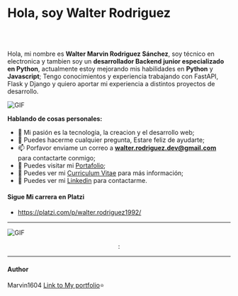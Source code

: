 # Hola, soy Walter Rodriguez
<br />
<br />

Hola, mi nombre es **Walter Marvin Rodriguez Sánchez**, soy técnico en electronica y tambien soy un **desarrollador Backend junior especializado en Python**, actualmente estoy mejorando mis habilidades en **Python** y **Javascript**; Tengo
conocimientos y experiencia trabajando con FastAPI, Flask y Django y quiero aportar mi experiencia a distintos proyectos de desarrollo. 

  <img align="center" alt="GIF" src="https://www.bbvaapimarket.com/wp-content/uploads/2018/08/recursosprogramadores.png" />

**Hablando de cosas personales:**


- 🤔 Mi pasión es la tecnologia, la creacion y el desarrollo web;
- 💬 Puedes hacerme cualquier pregunta, Estare feliz de ayudarte;
- 📫 Porfavor enviame un correo a **walter.rodriguez.dev@gmail.com** para contactarte conmigo;
- 🔭 Puedes visitar mi [Portafolio](https://marvin1604.github.io/portafolio/);
- 📝 Puedes ver mi [Curriculum Vitae](https://drive.google.com/file/d/1vknRLtTCIvzQjGVY7F0G4fQCGpI4QyWr/view?usp=sharing) para más información;
- 🔗 Puedes ver mi  [Linkedin](https://www.linkedin.com/in/walter-rodriguez-sanchez) para contactarme.

#### Sigue Mi carrera en Platzi
- https://platzi.com/p/walter.rodriguez1992/

---
<img align="center" alt="GIF" src="https://shots.codepen.io/AnkitNavrang/pen/wvKXKYx-1280.jpg?version=1635862713" />
<p align="center">:

------------
#### Author
Marvin1604
[Link to My portfolio](https://marvin1604.github.io/portafolio/)⭐<br> 
